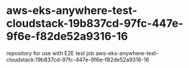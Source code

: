 # aws-eks-anywhere-test-cloudstack-19b837cd-97fc-447e-9f6e-f82de52a9316-16
repository for use with E2E test job aws-eks-anywhere-test-cloudstack:19b837cd-97fc-447e-9f6e-f82de52a9316-16

